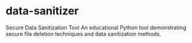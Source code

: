 # data-sanitizer
Secure Data Sanitization Tool An educational Python tool demonstrating secure file deletion techniques and data sanitization methods.
